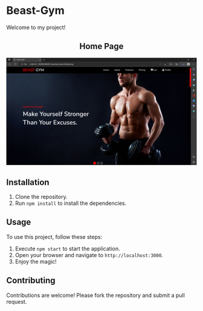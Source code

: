 # Beast-Gym

Welcome to my project!
<h2 Align="center">Home Page</h2>

![Demo](https://github.com/AlyaniMamad/Live-Webs-GIFs/blob/Alyani/Beast-Gym.png)

## Installation

1. Clone the repository.
2. Run `npm install` to install the dependencies.

## Usage

To use this project, follow these steps:

1. Execute `npm start` to start the application.
2. Open your browser and navigate to `http://localhost:3000`.
3. Enjoy the magic!

## Contributing

Contributions are welcome! Please fork the repository and submit a pull request.
